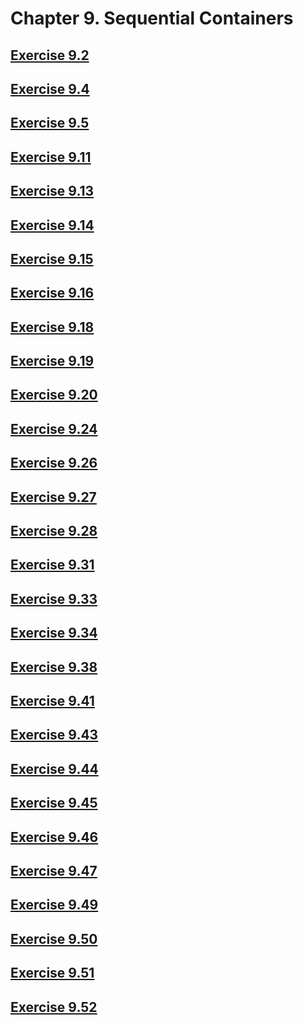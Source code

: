 # Chapter 9. Sequential Containers

## [Exercise 9.2](src/9.02.cpp)

## [Exercise 9.4](src/9.04.cpp)

## [Exercise 9.5](src/9.05.cpp)

## [Exercise 9.11](src/9.11.cpp)

## [Exercise 9.13](src/9.13.cpp)

## [Exercise 9.14](src/9.14.cpp)

## [Exercise 9.15](src/9.15.cpp)

## [Exercise 9.16](src/9.16.cpp)

## [Exercise 9.18](src/9.18.cpp)

## [Exercise 9.19](src/9.19.cpp)

## [Exercise 9.20](src/9.20.cpp)

## [Exercise 9.24](src/9.24.cpp)

## [Exercise 9.26](src/9.26.cpp)

## [Exercise 9.27](src/9.27.cpp)

## [Exercise 9.28](src/9.28.cpp)

## [Exercise 9.31](src/9.31.cpp)

## [Exercise 9.33](src/9.33.cpp)

## [Exercise 9.34](src/9.34.cpp)

## [Exercise 9.38](src/9.38.cpp)

## [Exercise 9.41](src/9.41.cpp)

## [Exercise 9.43](src/9.43.cpp)

## [Exercise 9.44](src/9.44.cpp)

## [Exercise 9.45](src/9.45.cpp)

## [Exercise 9.46](src/9.46.cpp)

## [Exercise 9.47](src/9.47.cpp)

## [Exercise 9.49](src/9.49)

## [Exercise 9.50](src/9.50.cpp)

## [Exercise 9.51](src/9.51)

## [Exercise 9.52](src/9.52.cpp)
